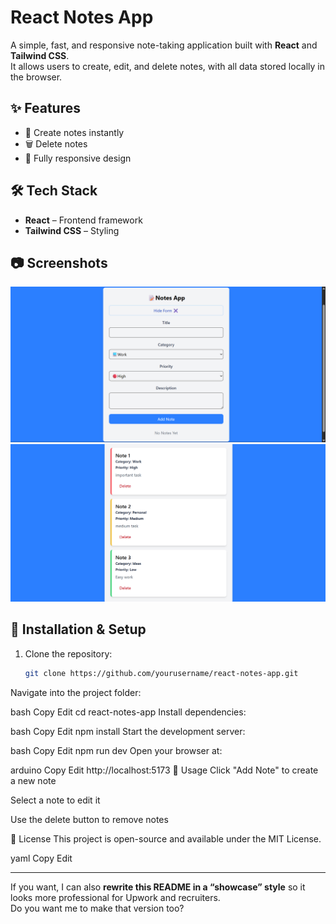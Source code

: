 # React Notes App

A simple, fast, and responsive note-taking application built with **React** and **Tailwind CSS**.  
It allows users to create, edit, and delete notes, with all data stored locally in the browser.

## ✨ Features
- 📝 Create notes instantly
- 🗑️ Delete notes
- 📱 Fully responsive design

## 🛠️ Tech Stack
- **React** – Frontend framework
- **Tailwind CSS** – Styling


## 📷 Screenshots
![Screenshot 1](images/Screenshot1.png)
![Screenshot 2](images/Screenshot2.png)

## 🚀 Installation & Setup
1. Clone the repository:
   ```bash
   git clone https://github.com/yourusername/react-notes-app.git
Navigate into the project folder:

bash
Copy
Edit
cd react-notes-app
Install dependencies:

bash
Copy
Edit
npm install
Start the development server:

bash
Copy
Edit
npm run dev
Open your browser at:

arduino
Copy
Edit
http://localhost:5173
📌 Usage
Click "Add Note" to create a new note

Select a note to edit it

Use the delete button to remove notes

📜 License
This project is open-source and available under the MIT License.

yaml
Copy
Edit

---

If you want, I can also **rewrite this README in a “showcase” style** so it looks more professional for Upwork and recruiters.  
Do you want me to make that version too?